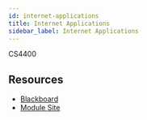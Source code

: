 ```yaml
---
id: internet-applications
title: Internet Applications
sidebar_label: Internet Applications
---
```

CS4400

## Resources

-   [Blackboard](https://mymodule.tcd.ie/)
-   [Module Site](https://www.scss.tcd.ie/~ebarrett/teaching/CS4400/)
